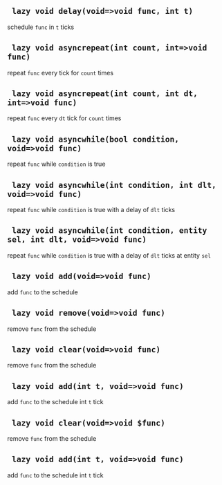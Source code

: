 ## ` lazy void delay(void=>void func, int t)`
schedule `func` in `t` ticks

## ` lazy void asyncrepeat(int count, int=>void func)`
repeat `func` every tick for `count` times

## ` lazy void asyncrepeat(int count, int dt, int=>void func)`
repeat `func` every `dt` tick for `count` times

## ` lazy void asyncwhile(bool condition, void=>void func)`
repeat `func` while `condition` is true

## ` lazy void asyncwhile(int condition, int dlt, void=>void func)`
repeat `func` while `condition` is true with a delay of `dlt` ticks

## ` lazy void asyncwhile(int condition, entity sel, int dlt, void=>void func)`
repeat `func` while `condition` is true with a delay of `dlt` ticks at entity `sel`

## ` lazy void add(void=>void func)`
add `func` to the schedule

## ` lazy void remove(void=>void func)`
remove `func` from the schedule

## ` lazy void clear(void=>void func)`
remove `func` from the schedule

## ` lazy void add(int t, void=>void func)`
add `func` to the schedule int `t` tick

## ` lazy void clear(void=>void $func)`
remove `func` from the schedule

## ` lazy void add(int t, void=>void func)`
add `func` to the schedule int `t` tick


